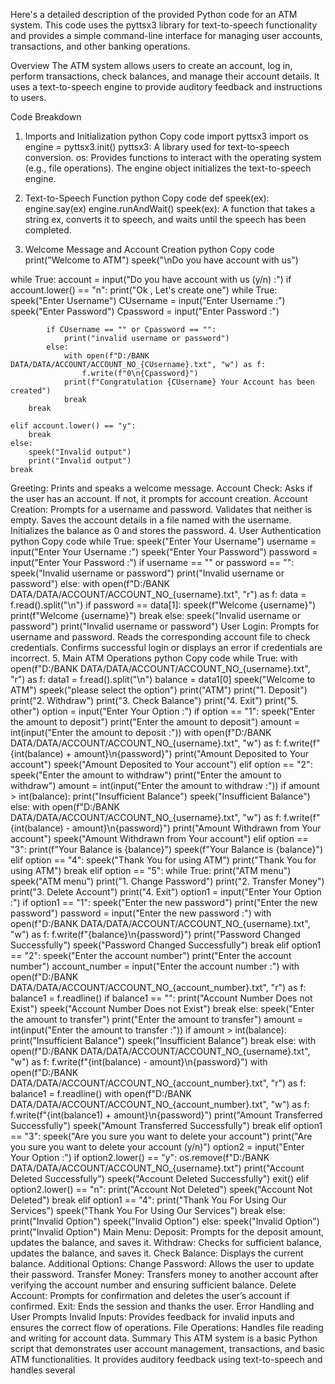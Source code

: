 Here's a detailed description of the provided Python code for an ATM system. This code uses the pyttsx3 library for text-to-speech functionality and provides a simple command-line interface for managing user accounts, transactions, and other banking operations.

Overview
The ATM system allows users to create an account, log in, perform transactions, check balances, and manage their account details. It uses a text-to-speech engine to provide auditory feedback and instructions to users.

Code Breakdown
1. Imports and Initialization
python
Copy code
import pyttsx3
import os
engine = pyttsx3.init()
pyttsx3: A library used for text-to-speech conversion.
os: Provides functions to interact with the operating system (e.g., file operations).
The engine object initializes the text-to-speech engine.

2. Text-to-Speech Function
python
Copy code
def speek(ex):
    engine.say(ex)
    engine.runAndWait()
speek(ex): A function that takes a string ex, converts it to speech, and waits until the speech has been completed.
3. Welcome Message and Account Creation
python
Copy code
print("Welcome to ATM")
speek("\nDo you have account with us")

while True:
    account = input("Do you have account with us (y/n) :")
    if account.lower() == "n":
        print("Ok , Let's create one")
        while True:
            speek("Enter Username")
            CUsername = input("Enter Username :")
            speek("Enter Password")
            Cpassword = input("Enter Password :")
            
            if CUsername == "" or Cpassword == "":
                print("invalid username or password")
            else:
                with open(f"D:/BANK DATA/DATA/ACCOUNT/ACCOUNT_NO_{CUsername}.txt", "w") as f:
                    f.write(f"0\n{Cpassword}")
                print(f"Congratulation {CUsername} Your Account has been created")    
                break  
        break  

    elif account.lower() == "y":
        break
    else:
        speek("Invalid output")
        print("Invalid output")
    break
Greeting: Prints and speaks a welcome message.
Account Check: Asks if the user has an account. If not, it prompts for account creation.
Account Creation:
Prompts for a username and password.
Validates that neither is empty.
Saves the account details in a file named with the username.
Initializes the balance as 0 and stores the password.
4. User Authentication
python
Copy code
while True:
    speek("Enter Your Username")
    username = input("Enter Your Username :")
    speek("Enter Your Password")
    password = input("Enter Your Password :")
    if username == "" or password == "":
        speek("Invalid username or password")
        print("Invalid username or password")
    else:
        with open(f"D:/BANK DATA/DATA/ACCOUNT/ACCOUNT_NO_{username}.txt", "r") as f:
            data = f.read().split("\n")
        if password == data[1]:
            speek(f"Welcome {username}")
            print(f"Welcome {username}")
            break
        else:
            speek("Invalid username or password")
            print("Invalid username or password")
User Login:
Prompts for username and password.
Reads the corresponding account file to check credentials.
Confirms successful login or displays an error if credentials are incorrect.
5. Main ATM Operations
python
Copy code
while True:
    with open(f"D:/BANK DATA/DATA/ACCOUNT/ACCOUNT_NO_{username}.txt", "r") as f:
        data1 = f.read().split("\n")
    balance = data1[0]
    speek("Welcome to ATM")
    speek("please select the option")
    print("ATM")
    print("1. Deposit")
    print("2. Withdraw")
    print("3. Check Balance")
    print("4. Exit")
    print("5. other")
    option = input("Enter Your Option :")
    if option == "1":
        speek("Enter the amount to deposit")
        print("Enter the amount to deposit")
        amount = int(input("Enter the amount to deposit :"))
        with open(f"D:/BANK DATA/DATA/ACCOUNT/ACCOUNT_NO_{username}.txt", "w") as f:
            f.write(f"{int(balance) + amount}\n{password}")
        print("Amount Deposited to Your account")
        speek("Amount Deposited to Your account")
    elif option == "2":
        speek("Enter the amount to withdraw")
        print("Enter the amount to withdraw")
        amount = int(input("Enter the amount to withdraw :"))
        if amount > int(balance):
            print("Insufficient Balance")
            speek("Insufficient Balance")
        else:
            with open(f"D:/BANK DATA/DATA/ACCOUNT/ACCOUNT_NO_{username}.txt", "w") as f:
                f.write(f"{int(balance) - amount}\n{password}")
            print("Amount Withdrawn from Your account")
            speek("Amount Withdrawn from Your account")
    elif option == "3":
        print(f"Your Balance is {balance}")
        speek(f"Your Balance is {balance}")
    elif option == "4":
        speek("Thank You for using ATM")
        print("Thank You for using ATM")
        break
    elif option == "5":
        while True:
            print("ATM menu")
            speek("ATM menu")
            print("1. Change Password")
            print("2. Transfer Money")
            print("3. Delete Account")
            print("4. Exit")
            option1 = input("Enter Your Option :")
            if option1 == "1":
                speek("Enter the new password")
                print("Enter the new password")
                password = input("Enter the new password :")
                with open(f"D:/BANK DATA/DATA/ACCOUNT/ACCOUNT_NO_{username}.txt", "w") as f:
                    f.write(f"{balance}\n{password}")
                print("Password Changed Successfully")
                speek("Password Changed Successfully")
                break
            elif option1 == "2":
                speek("Enter the account number")
                print("Enter the account number")
                account_number = input("Enter the account number :")
                with open(f"D:/BANK DATA/DATA/ACCOUNT/ACCOUNT_NO_{account_number}.txt", "r") as f:
                    balance1 = f.readline()
                if balance1 == "":
                    print("Account Number Does not Exist")
                    speek("Account Number Does not Exist")
                    break
                else:
                    speek("Enter the amount to transfer")
                    print("Enter the amount to transfer")
                    amount = int(input("Enter the amount to transfer :"))
                    if amount > int(balance):
                        print("Insufficient Balance")
                        speek("Insufficient Balance")
                        break
                    else:
                        with open(f"D:/BANK DATA/DATA/ACCOUNT/ACCOUNT_NO_{username}.txt", "w") as f:
                            f.write(f"{int(balance) - amount}\n{password}")
                        with open(f"D:/BANK DATA/DATA/ACCOUNT/ACCOUNT_NO_{account_number}.txt", "r") as f:
                            balance1 = f.readline()
                        with open(f"D:/BANK DATA/DATA/ACCOUNT/ACCOUNT_NO_{account_number}.txt", "w") as f:
                            f.write(f"{int(balance1) + amount}\n{password}")
                        print("Amount Transferred Successfully")
                        speek("Amount Transferred Successfully")
                        break
            elif option1 == "3":
                speek("Are you sure you want to delete your account")
                print("Are you sure you want to delete your account (y/n)")
                option2 = input("Enter Your Option :")
                if option2.lower() == "y":
                    os.remove(f"D:/BANK DATA/DATA/ACCOUNT/ACCOUNT_NO_{username}.txt")
                    print("Account Deleted Successfully")
                    speek("Account Deleted Successfully")
                    exit()
                elif option2.lower() == "n":
                    print("Account Not Deleted")
                    speek("Account Not Deleted")
                    break
            elif option1 == "4":
                print("Thank You For Using Our Services")
                speek("Thank You For Using Our Services")
                break
            else: 
                print("Invalid Option") 
                speek("Invalid Option")
    else:
        speek("Invalid Option")
        print("Invalid Option")
Main Menu:
Deposit: Prompts for the deposit amount, updates the balance, and saves it.
Withdraw: Checks for sufficient balance, updates the balance, and saves it.
Check Balance: Displays the current balance.
Additional Options:
Change Password: Allows the user to update their password.
Transfer Money: Transfers money to another account after verifying the account number and ensuring sufficient balance.
Delete Account: Prompts for confirmation and deletes the user’s account if confirmed.
Exit: Ends the session and thanks the user.
Error Handling and User Prompts
Invalid Inputs: Provides feedback for invalid inputs and ensures the correct flow of operations.
File Operations: Handles file reading and writing for account data.
Summary
This ATM system is a basic Python script that demonstrates user account management, transactions, and basic ATM functionalities. It provides auditory feedback using text-to-speech and handles several



